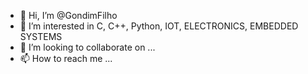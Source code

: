 - 👋 Hi, I’m @GondimFilho
- 👀 I’m interested in  C, C++, Python, IOT, ELECTRONICS, EMBEDDED  SYSTEMS
- 💞️ I’m looking to collaborate on ...
- 📫 How to reach me ...

<!---
GondimFilho/GondimFilho is a ✨ special ✨ repository because its `README.md` (this file) appears on your GitHub profile.
You can click the Preview link to take a look at your changes.
--->
